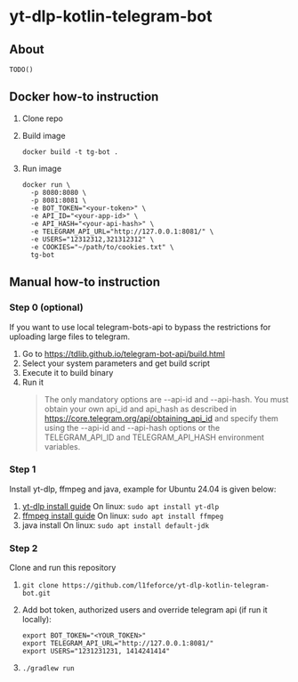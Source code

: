 # yt-dlp-kotlin-telegram-bot

## About
`TODO()`

## Docker how-to instruction

1) Clone repo

2) Build image
   ```shell
   docker build -t tg-bot .
   ```

4) Run image
   ```shell
   docker run \
     -p 8080:8080 \
     -p 8081:8081 \
     -e BOT_TOKEN="<your-token>" \
     -e API_ID="<your-app-id>" \
     -e API_HASH="<your-api-hash>" \
     -e TELEGRAM_API_URL="http://127.0.0.1:8081/" \
     -e USERS="12312312,321312312" \
     -e COOKIES="~/path/to/cookies.txt" \
     tg-bot
   ```


## Manual how-to instruction

### Step 0 (optional)
If you want to use local telegram-bots-api to bypass the restrictions for uploading large files to telegram.

1) Go to https://tdlib.github.io/telegram-bot-api/build.html
2) Select your system parameters and get build script
4) Execute it to build binary
5) Run it
   > The only mandatory options are --api-id and --api-hash. You must obtain your own api_id and api_hash as described in https://core.telegram.org/api/obtaining_api_id and specify them using the --api-id and --api-hash options or the TELEGRAM_API_ID and TELEGRAM_API_HASH environment variables.

### Step 1
Install yt-dlp, ffmpeg and java, example for Ubuntu 24.04 is given below:

1) [yt-dlp install guide](https://github.com/yt-dlp/yt-dlp/wiki/Installation)
   On linux: `sudo apt install yt-dlp`
2) [ffmpeg install guide](https://ffmpeg.org/download.html)
   On linux: `sudo apt install ffmpeg`
3) java install
   On linux: `sudo apt install default-jdk`

### Step 2
Clone and run this repository

1) `git clone https://github.com/l1feforce/yt-dlp-kotlin-telegram-bot.git`
2) Add bot token, authorized users and override telegram api (if run it locally):
   ```shell
   export BOT_TOKEN="<YOUR_TOKEN>"
   export TELEGRAM_API_URL="http://127.0.0.1:8081/"
   export USERS="1231231231, 1414241414"
   ```

3) `./gradlew run`
